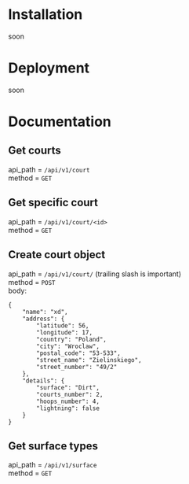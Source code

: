 # Installation 
soon
# Deployment
soon 
#  Documentation
## Get courts
api_path = `/api/v1/court`  
method = `GET`

## Get specific court
api_path = `/api/v1/court/<id>`  
method = `GET`

## Create court object
api_path = `/api/v1/court/` (trailing slash is important)  
method = `POST`  
body:
```
{
    "name": "xd",
    "address": {
        "latitude": 56,
        "longitude": 17,
        "country": "Poland",
        "city": "Wroclaw",
        "postal_code": "53-533",
        "street_name": "Zielinskiego",
        "street_number": "49/2"
    },
    "details": {
        "surface": "Dirt",
        "courts_number": 2,
        "hoops_number": 4,
        "lightning": false
    }
}
```

## Get surface types
api_path = `/api/v1/surface`  
method = `GET`